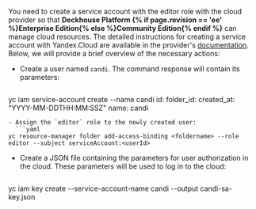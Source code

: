 You need to create a service account with the editor role with the cloud provider so that **Deckhouse Platform {% if page.revision == 'ee' %}Enterprise Edition{% else %}Community Edition{% endif %}**  can manage cloud resources. The detailed instructions for creating a service account with Yandex.Cloud are available in the provider's [documentation](https://cloud.yandex.com/en/docs/resource-manager/operations/cloud/set-access-bindings). Below, we will provide a brief overview of the necessary actions:

- Create a user named `candi`. The command response will contain its parameters:
  ```yaml
yc iam service-account create --name candi
id: <userId>
folder_id: <folderId>
created_at: "YYYY-MM-DDTHH:MM:SSZ"
name: candi
```
- Assign the `editor` role to the newly created user:
  ```yaml
yc resource-manager folder add-access-binding <foldername> --role editor --subject serviceAccount:<userId>
```
- Create a JSON file containing the parameters for user authorization in the cloud. These parameters will be used to log in to the cloud:
  ```yaml
yc iam key create --service-account-name candi --output candi-sa-key.json
```
